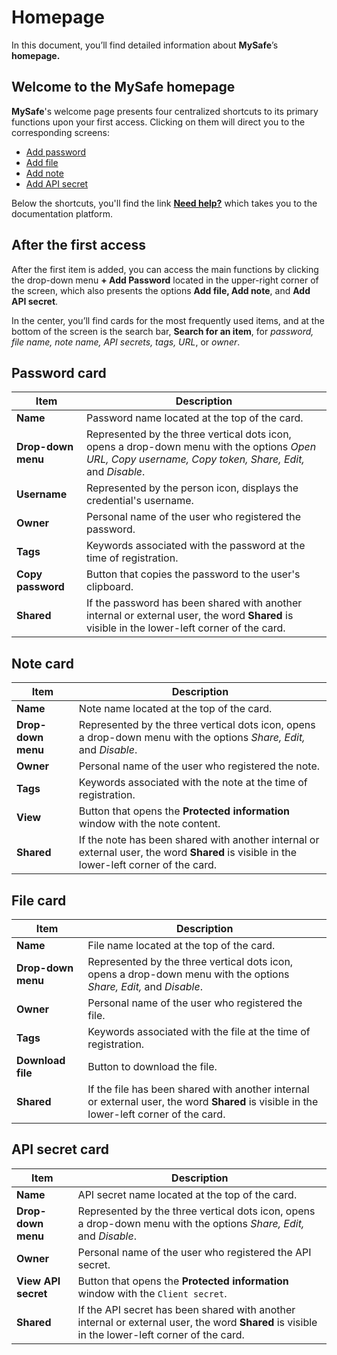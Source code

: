 # Homepage

In this document, you’ll find detailed information about **MySafe**’s **homepage.** 

## **Welcome to the MySafe homepage**

**MySafe**'s welcome page presents four centralized shortcuts to its primary functions upon your first access. Clicking on them will direct you to the corresponding screens:

* [Add password](/v3-33/docs/mysafe-passwords-add)  
* [Add file](/v3-33/docs/mysafe-files-add)  
* [Add note](/v3-33/docs/mysafe-notes-add)  
* [Add API secret](/v3-33/docs/mysafe-api-secret-add)


Below the shortcuts, you'll find the link [**Need help?**](https://docs.senhasegura.io/v3-32/docs/mysafe) which takes you to the documentation platform.

## **After the first access**

After the first item is added, you can access the main functions by clicking the drop-down menu **\+ Add Password** located in the upper-right corner of the screen, which also presents the options **Add file, Add note**, and **Add API secret**. 

In the center, you’ll find cards for the most frequently used items, and at the bottom of the screen is the search bar, **Search for an item**, for *password, file name, note name, API secrets, tags, URL*, or *owner*.

## **Password card**

| Item | Description |
| ----- | ----- |
| **Name** | Password name located at the top of the card. |
| **Drop-down menu** | Represented by the three vertical dots icon, opens a drop-down menu with the options *Open URL, Copy username, Copy token, Share, Edit,* and *Disable*. |
| **Username** | Represented by the person icon, displays the credential's username. |
| **Owner** | Personal name of the user who registered the password. |
| **Tags** | Keywords associated with the password at the time of registration. |
| **Copy password** | Button that copies the password to the user's clipboard. |
| **Shared** | If the password has been shared with another internal or external user, the word **Shared** is visible in the lower-left corner of the card. |

## **Note card**

| Item | Description |
| ----- | ----- |
| **Name** | Note name located at the top of the card. |
| **Drop-down menu** | Represented by the three vertical dots icon, opens a drop-down menu with the options *Share, Edit,* and *Disable*. |
| **Owner** | Personal name of the user who registered the note. |
| **Tags** | Keywords associated with the note at the time of registration. |
| **View** | Button that opens the **Protected information** window with the note content. |
| **Shared**  | If the note has been shared with another internal or external user, the word **Shared** is visible in the lower-left corner of the card. |

## **File card**

| Item | Description |
| ----- | ----- |
| **Name** | File name located at the top of the card. |
| **Drop-down menu** | Represented by the three vertical dots icon, opens a drop-down menu with the options *Share, Edit,* and *Disable*. |
| **Owner** | Personal name of the user who registered the file. |
| **Tags** | Keywords associated with the file at the time of registration. |
| **Download file** | Button to download the file. |
| **Shared**  | If the file has been shared with another internal or external user, the word **Shared** is visible in the lower-left corner of the card. |

## **API secret card**

| Item | Description |
| ----- | ----- |
| **Name** | API secret name located at the top of the card. |
| **Drop-down menu** | Represented by the three vertical dots icon, opens a drop-down menu with the options *Share, Edit,* and *Disable*. |
| **Owner** | Personal name of the user who registered the API secret. |
| **View API secret** | Button that opens the **Protected information** window with the `Client secret`. |
| **Shared**  | If the API secret has been shared with another internal or external user, the word **Shared** is visible in the lower-left corner of the card. |

